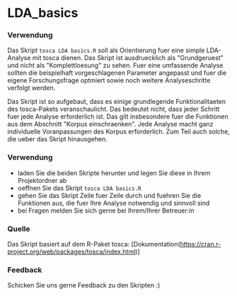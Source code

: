 # LDA_basics

### Verwendung
Das Skript `tosca LDA basics.R` soll als Orientierung fuer eine simple LDA-Analyse mit tosca dienen. Das Skript ist ausdruecklich als "Grundgeruest" und nicht als "Komplettloesung" zu sehen. Fuer eine umfassende Analyse sollten die beispielhaft vorgeschlagenen Parameter angepasst und fuer die eigene Forschungsfrage optmiert sowie noch weitere Analyseschritte verfolgt werden.

Das Skript ist so aufgebaut, dass es einige grundlegende Funktionalitaeten des tosca-Pakets veranschaulicht. Das bedeutet nicht, dass jeder Schritt fuer jede Analyse erforderlich ist. Das gilt insbesondere fuer die Funktionen aus dem Abschnitt "Korpus einschraenken". Jede Analyse macht ganz individuelle Voranpassungen des Korpus erforderlich. Zum Teil auch solche, die ueber das Skript hinausgehen.

### Verwendung
* laden Sie die beiden Skripte herunter und legen Sie diese in Ihrem Projektordner ab
* oeffnen Sie das Skript `tosca LDA basics.R`
* gehen Sie das Skript Zeile fuer Zeile durch und fuehren Sie die Funktionen aus, die fuer Ihre Analyse notwendig und sinnvoll sind
* bei Fragen melden Sie sich gerne bei Ihrem/Ihrer Betreuer:in

### Quelle
Das Skript basiert auf dem R-Paket tosca:
[Dokumentation(https://cran.r-project.org/web/packages/tosca/index.html)]


### Feedback
Schicken Sie uns gerne Feedback zu den Skripten :)
